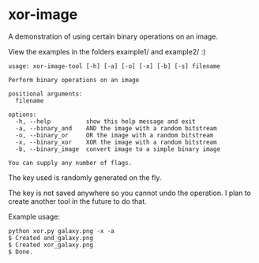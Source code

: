 # xor-image

A demonstration of using certain binary operations on an image.

View the examples in the folders example1/ and example2/ :)

```
usage: xor-image-tool [-h] [-a] [-o] [-x] [-b] [-s] filename

Perform binary operations on an image

positional arguments:
  filename

options:
  -h, --help          show this help message and exit
  -a, --binary_and    AND the image with a random bitstream
  -o, --binary_or     OR the image with a random bitstream
  -x, --binary_xor    XOR the image with a random bitstream
  -b, --binary_image  convert image to a simple binary image

You can supply any number of flags.
```

The key used is randomly generated on the fly.

The key is not saved anywhere so you cannot undo the operation. I plan
to create another tool in the future to do that.

Example usage:

```
python xor.py galaxy.png -x -a
$ Created and_galaxy.png
$ Created xor_galaxy.png
$ Done.
```
